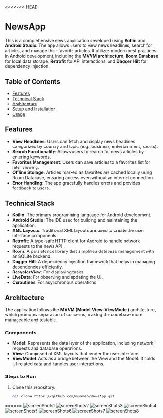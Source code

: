 <<<<<<< HEAD
# NewsApp

This is a comprehensive news application developed using **Kotlin** and **Android Studio**. The app allows users to view news headlines, search for articles, and manage their favorite articles. It utilizes modern best practices in Android development, including the **MVVM architecture**, **Room Database** for local data storage, **Retrofit** for API interactions, and **Dagger Hilt** for dependency injection.

## Table of Contents

- [Features](#features)
- [Technical Stack](#technical-stack)
- [Architecture](#architecture)
- [Setup and Installation](#setup-and-installation)
- [Usage](#usage)

## Features

- **View Headlines**: Users can fetch and display news headlines categorized by country and topic (e.g., business, entertainment, sports).
- **Search Functionality**: Allows users to search for news articles by entering keywords.
- **Favorites Management**: Users can save articles to a favorites list for later viewing.
- **Offline Storage**: Articles marked as favorites are cached locally using Room Database, ensuring access even without an internet connection.
- **Error Handling**: The app gracefully handles errors and provides feedback to users.

## Technical Stack

- **Kotlin**: The primary programming language for Android development.
- **Android Studio**: The IDE used for building and maintaining the application.
- **XML Layouts**: Traditional XML layouts are used to create the user interface components.
- **Retrofit**: A type-safe HTTP client for Android to handle network requests to the news API.
- **Room**: A persistence library that simplifies database management with an SQLite backend.
- **Dagger Hilt**: A dependency injection framework that helps in managing dependencies efficiently.
- **RecyclerView**: For displaying tasks.
- **LiveData**: For observing and updating the UI.
- **Coroutines**: For asynchronous operations.

## Architecture

The application follows the **MVVM (Model-View-ViewModel)** architecture, which promotes separation of concerns, making the codebase more manageable and testable.

### Components

- **Model**: Represents the data layer of the application, including network requests and database operations.
- **View**: Composed of XML layouts that render the user interface.
- **ViewModel**: Acts as a bridge between the View and the Model. It holds UI-related data and handles user interactions.

### Steps to Run
1. Clone this repository:
   ```bash
   git clone https://github.com/muameh/NewsApp.git
   
======
![screenShots1](images/Screenshot_1729492624.png)
![screenShots2](images/Screenshot_1729492658.png)
![screenShots3](images/Screenshot_1729492716.png)
![screenShots4](images/Screenshot_1729492651.png)
![screenShots5](images/Screenshot_1729492627.png)
![screenShots6](images/Screenshot_1729492707.png)
![screenShots7](images/Screenshot_1729492750.png)
![screenShots8](images/Screenshot_1729493509.png)




